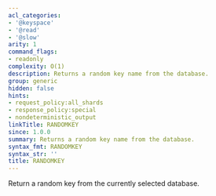 ```yaml
---
acl_categories:
- '@keyspace'
- '@read'
- '@slow'
arity: 1
command_flags:
- readonly
complexity: O(1)
description: Returns a random key name from the database.
group: generic
hidden: false
hints:
- request_policy:all_shards
- response_policy:special
- nondeterministic_output
linkTitle: RANDOMKEY
since: 1.0.0
summary: Returns a random key name from the database.
syntax_fmt: RANDOMKEY
syntax_str: ''
title: RANDOMKEY
---
```

Return a random key from the currently selected database.
